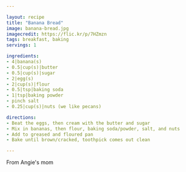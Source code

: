 ```yaml
---

layout: recipe
title: "Banana Bread"
image: banana-bread.jpg
imagecredit: https://flic.kr/p/7HZmzn
tags: breakfast, baking
servings: 1

ingredients:
- 4|banana(s)
- 0.5|cup(s)|butter
- 0.5|cup(s)|sugar
- 2|egg(s)
- 2|cup(s)|flour
- 0.5|tsp|baking soda
- 1|tsp|baking powder
- pinch salt
- 0.25|cup(s)|nuts (we like pecans)

directions:
- Beat the eggs, then cream with the butter and sugar
- Mix in bananas, then flour, baking soda/powder, salt, and nuts
- Add to greased and floured pan
- Bake until brown/cracked, toothpick comes out clean

---
```


From Angie's mom
